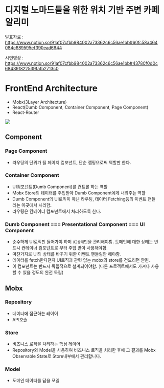 # 디지털 노마드들을 위한 위치 기반 주변 카페 알리미
발표자료 : https://www.notion.so/91af07cfbb984002a73362c6c56ae1bb#60fc58a464084c889595ef390ead6644

시연영상 : https://www.notion.so/91af07cfbb984002a73362c6c56ae1bb#43780f0d0c68439f822539fafb2713c0

# FrontEnd Architecture

- Mobx(3Layer Architecture)
- React(Dumb Component, Container Component, Page Component)
- React-Router


![](https://user-images.githubusercontent.com/29771088/88493863-56951b80-cfee-11ea-81f6-1ea2ae308a2d.png)

## Component

### Page Component
- 라우팅의 단위가 될 페이지 컴포넌트, 단순 랩핑으로써 역할만 한다.

### Container Component
- UI컴포넌트(Dumb Component)를 컨트롤 하는 역할
- Mobx Store의 데이터를 주입받아 Dumb Component에게 내려주는 역할
- Dumb Component의 UI로직이 아닌 라우팅, 데이터 Fetching등의 이벤트 핸들러는 이곳에서 처리함.
- 라우팅은 컨테이너 컴포넌트에서 처리하도록 한다.

### Dumb Component === Presentational Component === UI Component

- 순수하게 UI로직만 들어가야 하며 `UI상태`만을 관리해야함. 도메인에 대한 상태는 반드시 컨테이너 컴포넌트로 부터 주입 받아 사용해야함.
- 마찬가지로 UI의 상태를 바꾸기 위한 이벤트 핸들링만 해야함.
- 데이터를 fetch한다던지 UI로직과 관련 없는 mobx의 store를 건드리면 안됨.
- 이 컴포넌트는 반드시 독립적으로 설계되어야함. (다른 프로젝트에서도 가져다 사용할 수 있을 정도의 완전 독립)

## Mobx

### Repository

- 데이터에 접근하는 레이어
- API호출

### Store

- 비즈니스 로직을 처리하는 핵심 레이어
- Repository와 Model을 사용하여 비즈니스 로직을 처리한 후에 그 결과를 Mobx Observable State로 Store내부에서 관리합니다.

### Model

- 도메인 데이터를 담을 모델


